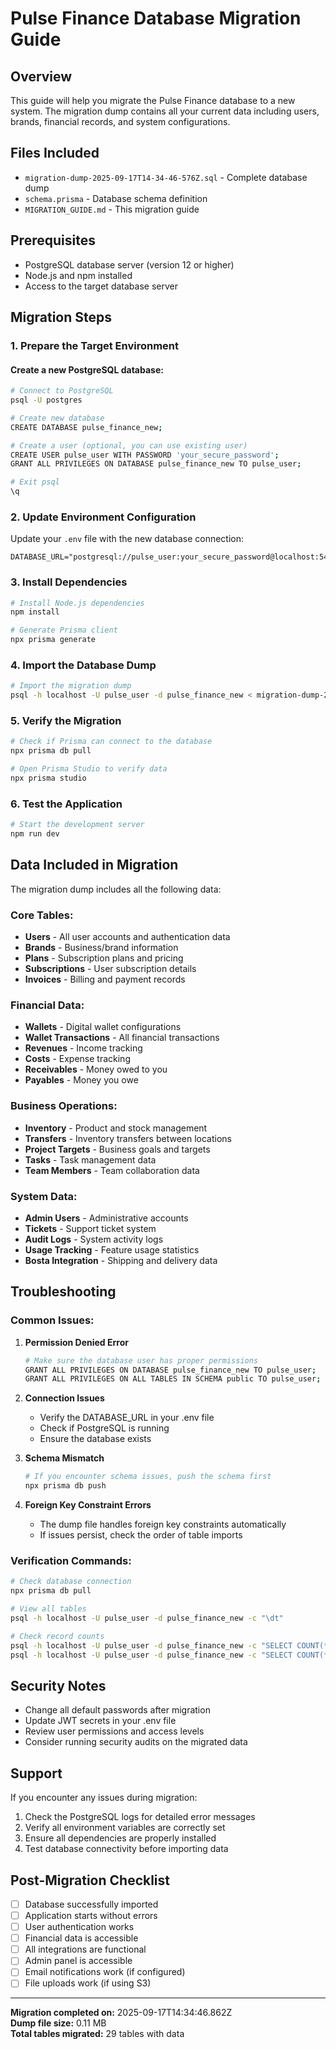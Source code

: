 # Pulse Finance Database Migration Guide

## Overview

This guide will help you migrate the Pulse Finance database to a new system. The migration dump contains all your current data including users, brands, financial records, and system configurations.

## Files Included

- `migration-dump-2025-09-17T14-34-46-576Z.sql` - Complete database dump
- `schema.prisma` - Database schema definition
- `MIGRATION_GUIDE.md` - This migration guide

## Prerequisites

- PostgreSQL database server (version 12 or higher)
- Node.js and npm installed
- Access to the target database server

## Migration Steps

### 1. Prepare the Target Environment

#### Create a new PostgreSQL database:

```bash
# Connect to PostgreSQL
psql -U postgres

# Create new database
CREATE DATABASE pulse_finance_new;

# Create a user (optional, you can use existing user)
CREATE USER pulse_user WITH PASSWORD 'your_secure_password';
GRANT ALL PRIVILEGES ON DATABASE pulse_finance_new TO pulse_user;

# Exit psql
\q
```

### 2. Update Environment Configuration

Update your `.env` file with the new database connection:

```env
DATABASE_URL="postgresql://pulse_user:your_secure_password@localhost:5432/pulse_finance_new"
```

### 3. Install Dependencies

```bash
# Install Node.js dependencies
npm install

# Generate Prisma client
npx prisma generate
```

### 4. Import the Database Dump

```bash
# Import the migration dump
psql -h localhost -U pulse_user -d pulse_finance_new < migration-dump-2025-09-17T14-34-46-576Z.sql
```

### 5. Verify the Migration

```bash
# Check if Prisma can connect to the database
npx prisma db pull

# Open Prisma Studio to verify data
npx prisma studio
```

### 6. Test the Application

```bash
# Start the development server
npm run dev
```

## Data Included in Migration

The migration dump includes all the following data:

### Core Tables:

- **Users** - All user accounts and authentication data
- **Brands** - Business/brand information
- **Plans** - Subscription plans and pricing
- **Subscriptions** - User subscription details
- **Invoices** - Billing and payment records

### Financial Data:

- **Wallets** - Digital wallet configurations
- **Wallet Transactions** - All financial transactions
- **Revenues** - Income tracking
- **Costs** - Expense tracking
- **Receivables** - Money owed to you
- **Payables** - Money you owe

### Business Operations:

- **Inventory** - Product and stock management
- **Transfers** - Inventory transfers between locations
- **Project Targets** - Business goals and targets
- **Tasks** - Task management data
- **Team Members** - Team collaboration data

### System Data:

- **Admin Users** - Administrative accounts
- **Tickets** - Support ticket system
- **Audit Logs** - System activity logs
- **Usage Tracking** - Feature usage statistics
- **Bosta Integration** - Shipping and delivery data

## Troubleshooting

### Common Issues:

1. **Permission Denied Error**

   ```bash
   # Make sure the database user has proper permissions
   GRANT ALL PRIVILEGES ON DATABASE pulse_finance_new TO pulse_user;
   GRANT ALL PRIVILEGES ON ALL TABLES IN SCHEMA public TO pulse_user;
   ```

2. **Connection Issues**

   - Verify the DATABASE_URL in your .env file
   - Check if PostgreSQL is running
   - Ensure the database exists

3. **Schema Mismatch**

   ```bash
   # If you encounter schema issues, push the schema first
   npx prisma db push
   ```

4. **Foreign Key Constraint Errors**
   - The dump file handles foreign key constraints automatically
   - If issues persist, check the order of table imports

### Verification Commands:

```bash
# Check database connection
npx prisma db pull

# View all tables
psql -h localhost -U pulse_user -d pulse_finance_new -c "\dt"

# Check record counts
psql -h localhost -U pulse_user -d pulse_finance_new -c "SELECT COUNT(*) FROM users;"
psql -h localhost -U pulse_user -d pulse_finance_new -c "SELECT COUNT(*) FROM brands;"
```

## Security Notes

- Change all default passwords after migration
- Update JWT secrets in your .env file
- Review user permissions and access levels
- Consider running security audits on the migrated data

## Support

If you encounter any issues during migration:

1. Check the PostgreSQL logs for detailed error messages
2. Verify all environment variables are correctly set
3. Ensure all dependencies are properly installed
4. Test database connectivity before importing data

## Post-Migration Checklist

- [ ] Database successfully imported
- [ ] Application starts without errors
- [ ] User authentication works
- [ ] Financial data is accessible
- [ ] All integrations are functional
- [ ] Admin panel is accessible
- [ ] Email notifications work (if configured)
- [ ] File uploads work (if using S3)

---

**Migration completed on:** 2025-09-17T14:34:46.862Z  
**Dump file size:** 0.11 MB  
**Total tables migrated:** 29 tables with data



